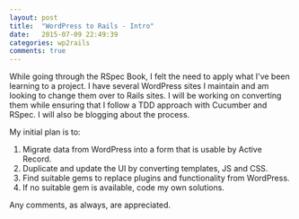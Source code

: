 ```yaml
---
layout: post
title:  "WordPress to Rails - Intro"
date:   2015-07-09 22:49:39
categories: wp2rails
comments: true
---
```

While going through the RSpec Book, I felt the need to apply what I've been learning to a project. I have several WordPress sites I maintain and am looking to change them over to Rails sites. I will be working on converting them while ensuring that I follow a TDD approach with Cucumber and RSpec. I will also be blogging about the process.

My initial plan is to:

1. Migrate data from WordPress into a form that is usable by Active Record.
2. Duplicate and update the UI by converting templates, JS and CSS. 
3. Find suitable gems to replace plugins and functionality from WordPress.
4. If no suitable gem is available, code my own solutions.

Any comments, as always, are appreciated. 
